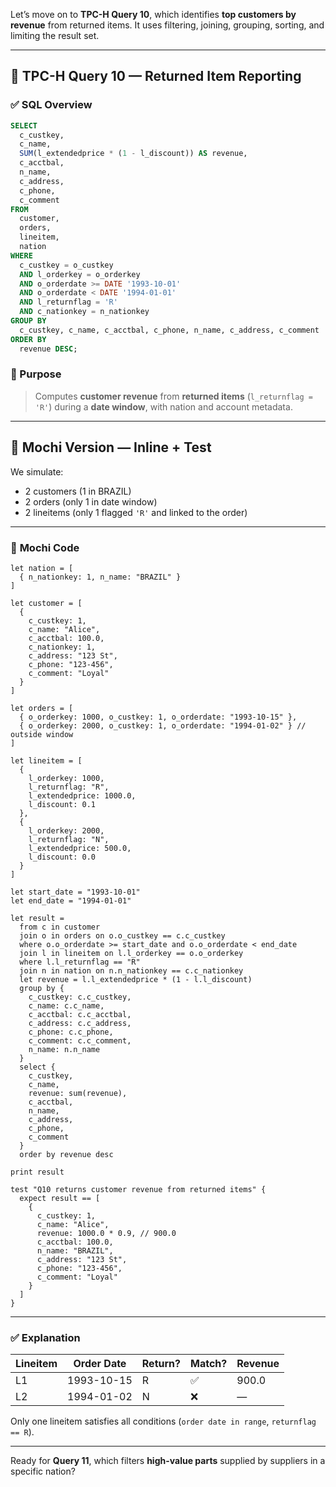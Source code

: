 Let’s move on to **TPC-H Query 10**, which identifies **top customers by revenue** from returned items. It uses filtering, joining, grouping, sorting, and limiting the result set.

---

## 🧾 TPC-H Query 10 — Returned Item Reporting

### ✅ **SQL Overview**

```sql
SELECT
  c_custkey,
  c_name,
  SUM(l_extendedprice * (1 - l_discount)) AS revenue,
  c_acctbal,
  n_name,
  c_address,
  c_phone,
  c_comment
FROM
  customer,
  orders,
  lineitem,
  nation
WHERE
  c_custkey = o_custkey
  AND l_orderkey = o_orderkey
  AND o_orderdate >= DATE '1993-10-01'
  AND o_orderdate < DATE '1994-01-01'
  AND l_returnflag = 'R'
  AND c_nationkey = n_nationkey
GROUP BY
  c_custkey, c_name, c_acctbal, c_phone, n_name, c_address, c_comment
ORDER BY
  revenue DESC;
```

### 🧠 Purpose

> Computes **customer revenue** from **returned items** (`l_returnflag = 'R'`) during a **date window**, with nation and account metadata.

---

## 🦊 Mochi Version — Inline + Test

We simulate:

* 2 customers (1 in BRAZIL)
* 2 orders (only 1 in date window)
* 2 lineitems (only 1 flagged `'R'` and linked to the order)

---

### 🧾 **Mochi Code**

```mochi
let nation = [
  { n_nationkey: 1, n_name: "BRAZIL" }
]

let customer = [
  {
    c_custkey: 1,
    c_name: "Alice",
    c_acctbal: 100.0,
    c_nationkey: 1,
    c_address: "123 St",
    c_phone: "123-456",
    c_comment: "Loyal"
  }
]

let orders = [
  { o_orderkey: 1000, o_custkey: 1, o_orderdate: "1993-10-15" },
  { o_orderkey: 2000, o_custkey: 1, o_orderdate: "1994-01-02" } // outside window
]

let lineitem = [
  {
    l_orderkey: 1000,
    l_returnflag: "R",
    l_extendedprice: 1000.0,
    l_discount: 0.1
  },
  {
    l_orderkey: 2000,
    l_returnflag: "N",
    l_extendedprice: 500.0,
    l_discount: 0.0
  }
]

let start_date = "1993-10-01"
let end_date = "1994-01-01"

let result =
  from c in customer
  join o in orders on o.o_custkey == c.c_custkey
  where o.o_orderdate >= start_date and o.o_orderdate < end_date
  join l in lineitem on l.l_orderkey == o.o_orderkey
  where l.l_returnflag == "R"
  join n in nation on n.n_nationkey == c.c_nationkey
  let revenue = l.l_extendedprice * (1 - l.l_discount)
  group by {
    c_custkey: c.c_custkey,
    c_name: c.c_name,
    c_acctbal: c.c_acctbal,
    c_address: c.c_address,
    c_phone: c.c_phone,
    c_comment: c.c_comment,
    n_name: n.n_name
  }
  select {
    c_custkey,
    c_name,
    revenue: sum(revenue),
    c_acctbal,
    n_name,
    c_address,
    c_phone,
    c_comment
  }
  order by revenue desc

print result

test "Q10 returns customer revenue from returned items" {
  expect result == [
    {
      c_custkey: 1,
      c_name: "Alice",
      revenue: 1000.0 * 0.9, // 900.0
      c_acctbal: 100.0,
      n_name: "BRAZIL",
      c_address: "123 St",
      c_phone: "123-456",
      c_comment: "Loyal"
    }
  ]
}
```

---

### ✅ Explanation

| Lineitem | Order Date | Return? | Match? | Revenue |
| -------- | ---------- | ------- | ------ | ------- |
| L1       | 1993-10-15 | R       | ✅      | 900.0   |
| L2       | 1994-01-02 | N       | ❌      | —       |

Only one lineitem satisfies all conditions (`order date in range`, `returnflag == R`).

---

Ready for **Query 11**, which filters **high-value parts** supplied by suppliers in a specific nation?
